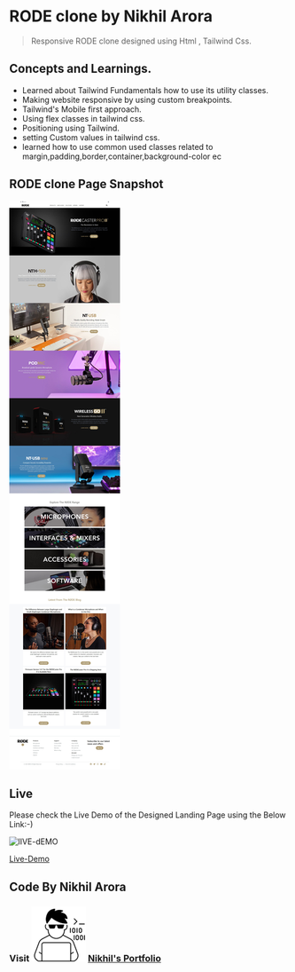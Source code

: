 # RODE clone by Nikhil Arora
>Responsive RODE clone designed using  Html , Tailwind Css.  


## Concepts and Learnings.

- Learned about Tailwind Fundamentals how to use its utility classes.
- Making website responsive by using  custom breakpoints.
- Tailwind's Mobile first approach.
- Using flex classes in tailwind css.
- Positioning using Tailwind.
- setting Custom values in tailwind css.
- learned how to use common used classes related to margin,padding,border,container,background-color ec




## RODE clone Page Snapshot
![Snapshot](/Final%20Output/Web%20capture_22-8-2022_152644_127.0.0.1.jpeg)


## Live

Please check the Live Demo of the Designed Landing Page using the Below Link:-)

![lIVE-dEMO](https://img.shields.io/badge/Live_Demo-<COLOR>)

[Live-Demo](https://rode-clone5.netlify.app/)

## Code By Nikhil Arora 
### Visit ![I-write-code](/Final%20Output/codericon-removebg-preview%20(1).png) [Nikhil's Portfolio](https://nikhilarora-protfolio.netlify.app/)
